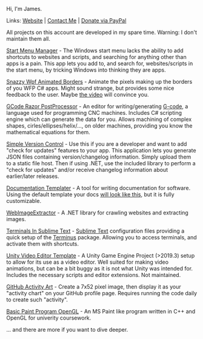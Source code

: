 Hi, I'm James.

Links: [Website](https://jam-es.com) | [Contact Me](https://jam-es.com/#contact) | [Donate via PayPal](https://www.paypal.com/cgi-bin/webscr?cmd=_s-xclick&hosted_button_id=MLD56V6HQWCKU&source=url)

All projects on this account are developed in my spare time. Warning: I don't maintain them all.

[Start Menu Manager](https://github.com/James231/Start-Menu-Manager) - The Windows start menu lacks the ability to add shortcuts to websites and scripts, and searching for anything other than apps is a pain. This app lets you add to, and search for, websites/scripts in the start menu, by tricking Windows into thinking they are apps.
  
[Snazzy Wpf Animated Borders](https://github.com/James231/Snazzy-Wpf-Animated-Borders) - Animate the pixels making up the borders of you WFP C# apps. Might sound strange, but provides some nice feedback to the user. Maybe [the video](https://www.youtube.com/watch?v=kmBO7lE7pXY&feature=youtu.be) will convince you.

[GCode Razor PostProcessor](https://github.com/James231/GCode-Razor-PostProcessor) - An editor for writing/generating [G-code](https://en.wikipedia.org/wiki/G-code), a language used for programming CNC machines. Includes C# scripting engine which can generate the data for you. Allows machining of complex shapes, cirles/ellipses/helix/..., on older machines, providing you know the mathematical equations for them.

[Simple Version Control](https://github.com/James231/Simple-Version-Control) - Use this if you are a developer and want to add "check for updates" features to your app. This application lets you generate JSON files containing version/changelog information. Simply upload them to a static file host. Then if using .NET, use the included library to perform a "check for updates" and/or receive changelog information about earlier/later releases.

[Documentation Templater](https://github.com/James231/Documentation-Templater) - A tool for writing documentation for software. Using the default template your docs [will look like this](https://documentation-templater-sample.jam-es.com/templates.html), but it is fully customizable.

[WebImageExtractor](https://github.com/James231/WebImageExtractor) - A .NET library for crawling websites and extracting images.

[Terminals In Sublime Text](https://github.com/James231/Terminals-In-Sublime-Text) - [Sublime Text](https://www.sublimetext.com/3) configuration files providing a quick setup of the [Terminus](https://github.com/randy3k/Terminus) package. Allowing you to access terminals, and activate them with shortcuts.

[Unity Video Editor Template](https://github.com/James231/Unity-Video-Editor-Template) - A Unity Game Engine Project (>2019.3) setup to allow for its use as a video editor. Well suited for making video animations, but can be a bit buggy as it is not what Unity was intended for. Includes the necessary scripts and editor extensions. Not maintained.

[GitHub Activity Art](https://github.com/James231/GitHub-Activity-Art) - Create a 7x52 pixel image, then display it as your "activity chart" on your GitHub profile page. Requires running the code daily to create such "activity".

[Basic Paint Program OpenGL](https://github.com/James231/Basic-Paint-Program-OpenGL) - An MS Paint like program written in C++ and OpenGL for univerity coursework.

... and there are more if you want to dive deeper.

